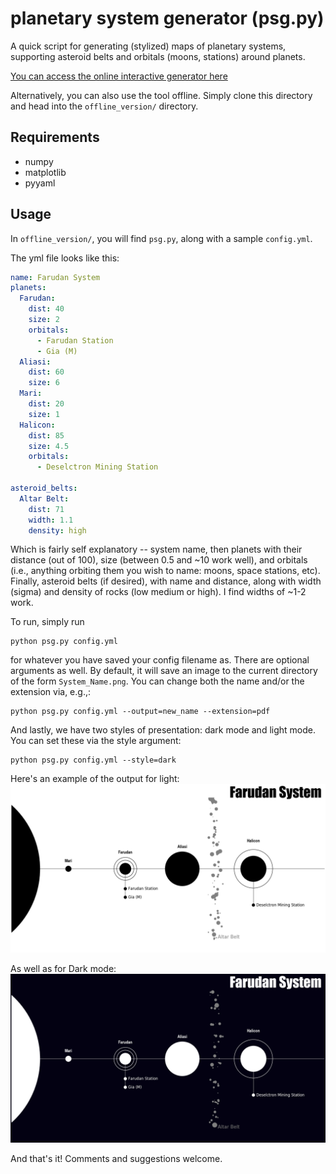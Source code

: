 # planetary system generator (psg.py)
A quick script for generating (stylized) maps of planetary systems, supporting asteroid belts and orbitals (moons, stations) around planets.

[You can access the online interactive generator here](https://prappleizer-planetary-system-gene-planetary-system-maker-z2ftry.streamlitapp.com/)

Alternatively, you can also use the tool offline. Simply clone this directory and head into the `offline_version/` directory. 

## Requirements
- numpy
- matplotlib
- pyyaml

## Usage

In `offline_version/`, you will find `psg.py`, along with a sample `config.yml`. 

The yml file looks like this: 
```yml 
name: Farudan System
planets:
  Farudan:
    dist: 40
    size: 2 
    orbitals:
      - Farudan Station
      - Gia (M)
  Aliasi:
    dist: 60
    size: 6
  Mari: 
    dist: 20
    size: 1
  Halicon:
    dist: 85
    size: 4.5
    orbitals:
      - Deselctron Mining Station

asteroid_belts:
  Altar Belt:
    dist: 71
    width: 1.1
    density: high

```
Which is fairly self explanatory -- system name, then planets with their distance (out of 100), size (between 0.5 and ~10 work well), and orbitals (i.e., anything orbiting them you wish to name: moons, space stations, etc). Finally, asteroid belts (if desired), with name and distance, along with width (sigma) and density of rocks (low medium or high). I find widths of ~1-2 work. 

To run, simply run 
```
python psg.py config.yml
```
for whatever you have saved your config filename as. There are optional arguments as well. By default, it will save an image to the current directory of the form `System_Name.png`. You can change both the name and/or the extension via, e.g.,:
```
python psg.py config.yml --output=new_name --extension=pdf
``` 

And lastly, we have two styles of presentation: dark mode and light mode. You can set these via the style argument:
```
python psg.py config.yml --style=dark
```
Here's an example of the output for light:
![example output](example_light.png)

As well as for Dark mode:
![example dark](example_dark.png)

And that's it! Comments and suggestions welcome.
